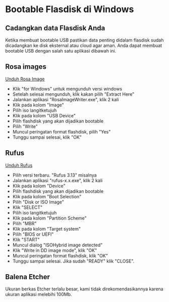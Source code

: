 # Bootable Flasdisk di Windows

## Cadangkan data Flasdisk Anda

Ketika membuat bootable USB pastikan data penting didalam flasdisk sudah dicadangkan ke disk eksternal atau cloud agar aman.
Anda dapat membuat bootable USB dengan salah satu aplikasi dibawah ini.

## Rosa images

[Unduh Rosa Image](http://wiki.rosalab.ru/en/index.php/ROSA_ImageWriter)

- Klik "for Windows" untuk mengunduh versi windows
- Setelah selesai mengunduh, klik kakan pilih "Extract Here"
- Jalankan aplikasi "RosaImageWriter.exe", klik 2 kali
- Klik pada kolom "Image"
- Pilih iso langitketujuh
- Klik pada kolom "USB Device"
- Pilih flashdisk yang akan dijadikan bootable
- Pilih "Write"
- Muncul peringatan format flashdisk, pilih "Yes"
- Tunggu sampai selesai, klik "OK"

## Rufus

[Unduh Rufus](https://rufus.ie)

- Pilih versi terbaru. "Rufus 3.13" misalnya
- Jalankan aplikasi "rufus-x.x.exe", klik 2 kali
- Klik pada kolom "Device"
- Pilih flashdisk yang akan dijadikan bootable
- Klik pada kolom "Boot Selection"
- Pilih "Disk or ISO Image"
- Klik "SELECT"
- Pilih iso langitketujuh
- Klik pada kolom "Partition Scheme"
- Pilih "MBR"
- Klik pada kolom "Target system"
- Pilih "BIOS or UEFI"
- Klik "START"
- Muncul dialog "ISOHybrid image detected"
- Klik "Write in DD image mode", klik "OK"
- Muncul peringatan format flashdisk, klik "OK"
- Tunggu sampai selesai. Jika sudah "READY" klik "CLOSE".

## Balena Etcher

Ukuran berkas Etcher terlalu besar, kami tidak direkomendasikannya karena ukuran aplikasi melebihi 100Mb.
